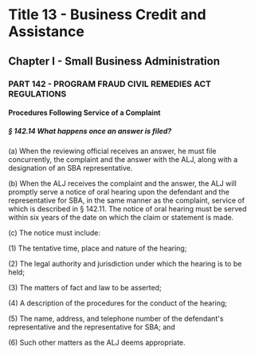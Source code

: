
# Title 13 - Business Credit and Assistance
## Chapter I - Small Business Administration
### PART 142 - PROGRAM FRAUD CIVIL REMEDIES ACT REGULATIONS
#### Procedures Following Service of a Complaint
##### § 142.14 What happens once an answer is filed?

(a) When the reviewing official receives an answer, he must file concurrently, the complaint and the answer with the ALJ, along with a designation of an SBA representative.

(b) When the ALJ receives the complaint and the answer, the ALJ will promptly serve a notice of oral hearing upon the defendant and the representative for SBA, in the same manner as the complaint, service of which is described in § 142.11. The notice of oral hearing must be served within six years of the date on which the claim or statement is made.

(c) The notice must include:

(1) The tentative time, place and nature of the hearing;

(2) The legal authority and jurisdiction under which the hearing is to be held;

(3) The matters of fact and law to be asserted;

(4) A description of the procedures for the conduct of the hearing;

(5) The name, address, and telephone number of the defendant's representative and the representative for SBA; and

(6) Such other matters as the ALJ deems appropriate.

